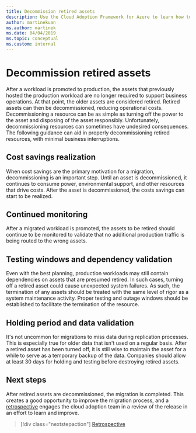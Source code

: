 ```yaml
---
title: Decommission retired assets
description: Use the Cloud Adoption Framework for Azure to learn how to properly decommission retired resources with minimal business interruptions.
author: martinekuan
ms.author: martinek
ms.date: 04/04/2019
ms.topic: conceptual
ms.custom: internal
---
```


# Decommission retired assets

After a workload is promoted to production, the assets that previously hosted the production workload are no longer required to support business operations. At that point, the older assets are considered retired. Retired assets can then be decommissioned, reducing operational costs. Decommissioning a resource can be as simple as turning off the power to the asset and disposing of the asset responsibly. Unfortunately, decommissioning resources can sometimes have undesired consequences. The following guidance can aid in properly decommissioning retired resources, with minimal business interruptions.

## Cost savings realization

When cost savings are the primary motivation for a migration, decommissioning is an important step. Until an asset is decommissioned, it continues to consume power, environmental support, and other resources that drive costs. After the asset is decommissioned, the costs savings can start to be realized.

## Continued monitoring

After a migrated workload is promoted, the assets to be retired should continue to be monitored to validate that no additional production traffic is being routed to the wrong assets.

## Testing windows and dependency validation

Even with the best planning, production workloads may still contain dependencies on assets that are presumed retired. In such cases, turning off a retired asset could cause unexpected system failures. As such, the termination of any assets should be treated with the same level of rigor as a system maintenance activity. Proper testing and outage windows should be established to facilitate the termination of the resource.

## Holding period and data validation

It's not uncommon for migrations to miss data during replication processes. This is especially true for older data that isn't used on a regular basis. After a retired asset has been turned off, it is still wise to maintain the asset for a while to serve as a temporary backup of the data. Companies should allow at least 30 days for holding and testing before destroying retired assets.

## Next steps

After retired assets are decommissioned, the migration is completed. This creates a good opportunity to improve the migration process, and a [retrospective](./retrospective.md) engages the cloud adoption team in a review of the release in an effort to learn and improve.

> [!div class="nextstepaction"]
> [Retrospective](./retrospective.md)
